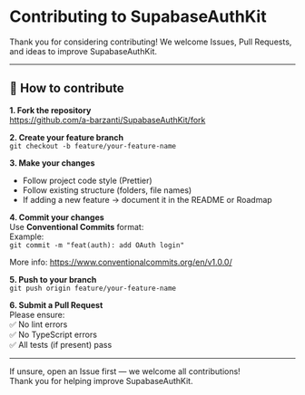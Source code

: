 # Contributing to SupabaseAuthKit

Thank you for considering contributing!
We welcome Issues, Pull Requests, and ideas to improve SupabaseAuthKit.

---

## 🚀 How to contribute

**1. Fork the repository**  
https://github.com/a-barzanti/SupabaseAuthKit/fork

**2. Create your feature branch**  
`git checkout -b feature/your-feature-name`

**3. Make your changes**

- Follow project code style (Prettier)
- Follow existing structure (folders, file names)
- If adding a new feature → document it in the README or Roadmap

**4. Commit your changes**  
Use **Conventional Commits** format:  
Example:  
`git commit -m "feat(auth): add OAuth login"`

More info: https://www.conventionalcommits.org/en/v1.0.0/

**5. Push to your branch**  
`git push origin feature/your-feature-name`

**6. Submit a Pull Request**  
Please ensure:  
✅ No lint errors  
✅ No TypeScript errors  
✅ All tests (if present) pass

---

If unsure, open an Issue first — we welcome all contributions!  
Thank you for helping improve SupabaseAuthKit.
